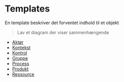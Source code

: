 # Templates

En template beskriver det forventet indhold til et objekt

> Lav et diagram der viser sammenhængende

- [Aktør](/Actor/)
- [Kontekst](/Context/)
- [Kontrol](/Control/)
- [Gruppe](/Group/)
- [Process](/Process/)
- [Produkt](/Product/)
- [Ressource](/Resource/)
